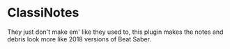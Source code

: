 # ClassiNotes
They just don't make em' like they used to, this plugin makes the notes and debris look more like 2018 versions of Beat Saber.
